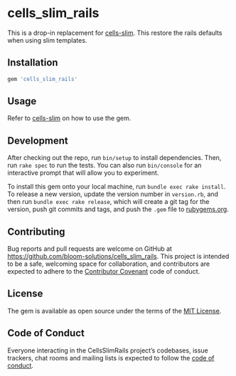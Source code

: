 # cells_slim_rails

This is a drop-in replacement for [cells-slim](https://github.com/trailblazer/cells-slim). This restore the rails defaults when using slim templates.

## Installation
```ruby
gem 'cells_slim_rails'
```

## Usage
Refer to [cells-slim](https://github.com/trailblazer/cells-slim) on how to use the gem.

## Development

After checking out the repo, run `bin/setup` to install dependencies. Then, run `rake spec` to run the tests. You can also run `bin/console` for an interactive prompt that will allow you to experiment.

To install this gem onto your local machine, run `bundle exec rake install`. To release a new version, update the version number in `version.rb`, and then run `bundle exec rake release`, which will create a git tag for the version, push git commits and tags, and push the `.gem` file to [rubygems.org](https://rubygems.org).

## Contributing

Bug reports and pull requests are welcome on GitHub at https://github.com/bloom-solutions/cells_slim_rails. This project is intended to be a safe, welcoming space for collaboration, and contributors are expected to adhere to the [Contributor Covenant](http://contributor-covenant.org) code of conduct.

## License

The gem is available as open source under the terms of the [MIT License](https://opensource.org/licenses/MIT).

## Code of Conduct

Everyone interacting in the CellsSlimRails project’s codebases, issue trackers, chat rooms and mailing lists is expected to follow the [code of conduct](https://github.com/[USERNAME]/cells_slim_rails/blob/master/CODE_OF_CONDUCT.md).
